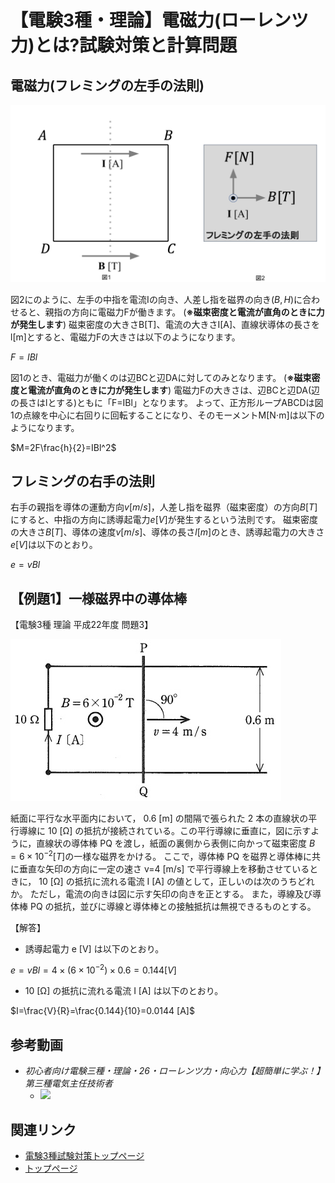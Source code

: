 # 【電験3種・理論】電磁力(ローレンツ力)とは?試験対策と計算問題

## 電磁力(フレミングの左手の法則)

![1](./assets/2-5-lorentz-force1.png)  

図2にのように、左手の中指を電流Iの向き、人差し指を磁界の向き$(B,H)$に合わせると、親指の方向に電磁力Fが働きます。 
(**※磁束密度と電流が直角のときに力が発生します**) 
磁束密度の大きさB[T]、電流の大きさI[A]、直線状導体の長さをl[m]とすると、電磁力Fの大きさは以下のようになります。 

$F=IBl$

図1のとき、電磁力が働くのは辺BCと辺DAに対してのみとなります。 
(**※磁束密度と電流が直角のときに力が発生します**) 
電磁力Fの大きさは、辺BCと辺DA(辺の長さはlとする)ともに「F=IBl」となります。 
よって、正方形ループABCDは図1の点線を中心に右回りに回転することになり、そのモーメントM[N⋅m]は以下のようになります。 

$M=2F\frac{h}{2}=IBl^2$

## フレミングの右手の法則

右手の親指を導体の運動方向$v[m/s]$，人差し指を磁界（磁束密度）の方向$B[T]$にすると、中指の方向に誘導起電力$e[V]$が発生するという法則です。
磁束密度の大きさ$B[T]$、導体の速度$v[m/s]$、導体の長さ$l[m]$のとき、誘導起電力の大きさ$e[V]$は以下のとおり。

$e=vBl$

## 【例題1】一様磁界中の導体棒

【電験3種 理論 平成22年度 問題3】

![2](./assets/2-5-lorentz-force2.jpg)  

紙面に平行な水平面内において， 0.6 [m] の間隔で張られた 2 本の直線状の平行導線に 10 [Ω] の抵抗が接続されている。この平行導線に垂直に，図に示すように，直線状の導体棒 PQ を渡し，紙面の裏側から表側に向かって磁束密度 $B=6\times 10^{−2}[T]$の一様な磁界をかける。 ここで，導体棒 PQ を磁界と導体棒に共に垂直な矢印の方向に一定の速さ v=4 [m/s] で平行導線上を移動させているときに， 10 [Ω] の抵抗に流れる電流 I [A] の値として，正しいのは次のうちどれか。
ただし，電流の向きは図に示す矢印の向きを正とする。 また，導線及び導体棒 PQ の抵抗，並びに導線と導体棒との接触抵抗は無視できるものとする。

【解答】

- 誘導起電力 e [V] は以下のとおり。

$e=vBl=4 \times (6\times 10^{−2}) \times 0.6=0.144 [V]$

- 10 [Ω] の抵抗に流れる電流 I [A] は以下のとおり。

$I=\frac{V}{R}=\frac{0.144}{10}=0.0144 [A]$



## 参考動画

- *初心者向け電験三種・理論・26・ローレンツ力・向心力【超簡単に学ぶ！】第三種電気主任技術者*
    - [![](https://img.youtube.com/vi/nGDCDOmbT0A/0.jpg)](https://www.youtube.com/watch?v=nGDCDOmbT0A)

## 関連リンク

- [電験3種試験対策トップページ](../index.md)
- [トップページ](../../../index.md)